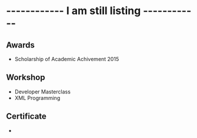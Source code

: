 # ------------ I am still listing ------------

## Awards
- Scholarship of Academic Achivement 2015 

## Workshop
- Developer Masterclass
- XML Programming

## Certificate
- 